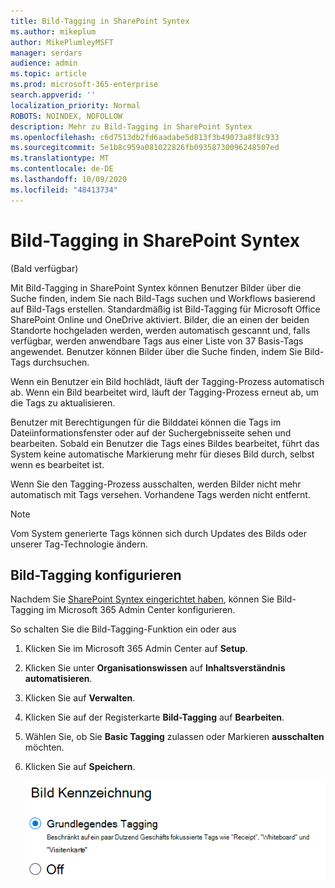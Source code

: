 ```yaml
---
title: Bild-Tagging in SharePoint Syntex
ms.author: mikeplum
author: MikePlumleyMSFT
manager: serdars
audience: admin
ms.topic: article
ms.prod: microsoft-365-enterprise
search.appverid: ''
localization_priority: Normal
ROBOTS: NOINDEX, NOFOLLOW
description: Mehr zu Bild-Tagging in SharePoint Syntex
ms.openlocfilehash: c6d7513db2fd6aadabe5d813f3b49073a8f8c933
ms.sourcegitcommit: 5e1b8c959a081022826fb09358730096248507ed
ms.translationtype: MT
ms.contentlocale: de-DE
ms.lasthandoff: 10/09/2020
ms.locfileid: "48413734"
---
```

# <a name="image-tagging-in-sharepoint-syntex"></a>Bild-Tagging in SharePoint Syntex

(Bald verfügbar)

Mit Bild-Tagging in SharePoint Syntex können Benutzer Bilder über die Suche finden, indem Sie nach Bild-Tags suchen und Workflows basierend auf Bild-Tags erstellen. Standardmäßig ist Bild-Tagging für Microsoft Office SharePoint Online und OneDrive aktiviert. Bilder, die an einen der beiden Standorte hochgeladen werden, werden automatisch gescannt und, falls verfügbar, werden anwendbare Tags aus einer Liste von 37 Basis-Tags angewendet. Benutzer können Bilder über die Suche finden, indem Sie Bild-Tags durchsuchen.

Wenn ein Benutzer ein Bild hochlädt, läuft der Tagging-Prozess automatisch ab. Wenn ein Bild bearbeitet wird, läuft der Tagging-Prozess erneut ab, um die Tags zu aktualisieren.

Benutzer mit Berechtigungen für die Bilddatei können die Tags im Dateiinformationsfenster oder auf der Suchergebnisseite sehen und bearbeiten. Sobald ein Benutzer die Tags eines Bildes bearbeitet, führt das System keine automatische Markierung mehr für dieses Bild durch, selbst wenn es bearbeitet ist.

Wenn Sie den Tagging-Prozess ausschalten, werden Bilder nicht mehr automatisch mit Tags versehen. Vorhandene Tags werden nicht entfernt.

> [!NOTE]
> Vom System generierte Tags können sich durch Updates des Bilds oder unserer Tag-Technologie ändern.


## <a name="configure-image-tagging"></a>Bild-Tagging konfigurieren

Nachdem Sie [SharePoint Syntex eingerichtet haben](set-up-content-understanding.md), können Sie Bild-Tagging im Microsoft 365 Admin Center konfigurieren.  

So schalten Sie die Bild-Tagging-Funktion ein oder aus

1. Klicken Sie im Microsoft 365 Admin Center auf **Setup**.

2. Klicken Sie unter **Organisationswissen** auf **Inhaltsverständnis automatisieren**.

3. Klicken Sie auf **Verwalten**.

4. Klicken Sie auf der Registerkarte **Bild-Tagging** auf **Bearbeiten**.

5. Wählen Sie, ob Sie **Basic Tagging** zulassen oder Markieren **ausschalten** möchten.

6. Klicken Sie auf **Speichern**.

    ![Screenshot der Bild-Tagging-Steuerung](../media/content-understanding/sharepoint-syntex-image-tagging-control.png)
